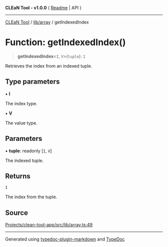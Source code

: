 **CLEaN Tool - v1.0.0** ( [Readme](../../../README.md) \| API )

***

[CLEaN Tool](../../../modules.md) / [lib/array](../README.md) / getIndexedIndex

# Function: getIndexedIndex()

> **getIndexedIndex**\<`I`, `V`\>(`tuple`): `I`

Retrieves the index from an indexed tuple.

## Type parameters

▪ **I**

The index type.

▪ **V**

The value type.

## Parameters

▪ **tuple**: readonly [`I`, `V`]

The indexed tuple.

## Returns

`I`

The index from the tuple.

## Source

[Projects/clean-tool-app/src/lib/array.ts:49](https://github.com/yuckyh/clean-tool-app/)

***

Generated using [typedoc-plugin-markdown](https://www.npmjs.com/package/typedoc-plugin-markdown) and [TypeDoc](https://typedoc.org/)
